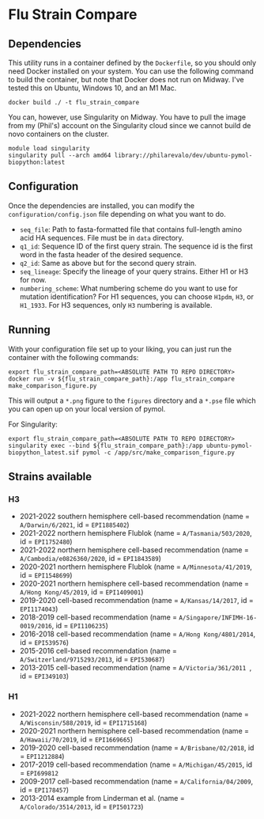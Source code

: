 # Flu Strain Compare

## Dependencies

This utility runs in a container defined by the `Dockerfile`, so you should only need Docker installed on your system. You can use the following command to build the container, but note that Docker does not run on Midway. I've tested this on Ubuntu, Windows 10, and an M1 Mac.

```
docker build ./ -t flu_strain_compare
```

You can, however, use Singularity on Midway. You have to pull the image from my (Phil's) account on the Singularity cloud since we cannot build de novo containers on the cluster.

```
module load singularity
singularity pull --arch amd64 library://philarevalo/dev/ubuntu-pymol-biopython:latest
```

## Configuration

Once the dependencies are installed, you can modify the `configuration/config.json` file depending on what you want to do.

* `seq_file`: Path to fasta-formatted file that contains full-length amino acid HA sequences. File must be in `data` directory.
* `q1_id`: Sequence ID of the first query strain. The sequence id is the first word in the fasta header of the desired sequence.
* `q2_id`: Same as above but for the second query strain.
* `seq_lineage`: Specify the lineage of your query strains. Either H1 or H3 for now.
* `numbering_scheme`: What numbering scheme do you want to use for mutation identification? For H1 sequences, you can choose `H1pdm`, `H3`, or `H1_1933`. For H3 sequences, only `H3` numbering is available.

## Running 

With your configuration file set up to your liking, you can just run the container with the following commands:

```
export flu_strain_compare_path=<ABSOLUTE PATH TO REPO DIRECTORY>
docker run -v ${flu_strain_compare_path}:/app flu_strain_compare make_comparison_figure.py
```

This will output a `*.png` figure to the `figures` directory and a `*.pse` file which you can open up on your local version of pymol.

For Singularity:

```
export flu_strain_compare_path=<ABSOLUTE PATH TO REPO DIRECTORY>
singularity exec --bind ${flu_strain_compare_path}:/app ubuntu-pymol-biopython_latest.sif pymol -c /app/src/make_comparison_figure.py
```

## Strains available
### H3
* 2021-2022 southern hemisphere cell-based recommendation (name = `A/Darwin/6/2021`, id = `EPI1885402`)
* 2021-2022 northern hemisphere Flublok (name = `A/Tasmania/503/2020`, id = `EPI1752480`)
* 2021-2022 northern hemisphere cell-based recommendation (name = `A/Cambodia/e0826360/2020`, id =  `EPI1843589`)
* 2020-2021 northern hemisphere Flublok (name = `A/Minnesota/41/2019`, id = `EPI1548699`)
* 2020-2021 northern hemisphere cell-based recommendation (name = `A/Hong Kong/45/2019`, id = `EPI1409001`) 
* 2019-2020 cell-based recommendation (name = `A/Kansas/14/2017`, id = `EPI1174043`)
* 2018-2019 cell-based recommendation (name = `A/Singapore/INFIMH-16-0019/2016`, id = `EPI1106235`)
* 2016-2018 cell-based recommendation (name = `A/Hong Kong/4801/2014`, id = `EPI539576`)
* 2015-2016 cell-based recommendation (name = `A/Switzerland/9715293/2013`, id = `EPI530687`)
* 2013-2015 cell-based recommendation (name = `A/Victoria/361/2011 `, id = `EPI349103`)
### H1
* 2021-2022 northern hemisphere cell-based recommendation (name = `A/Wisconsin/588/2019`, id = `EPI1715168`)
* 2020-2021 northern hemisphere cell-based recommendation (name = `A/Hawaii/70/2019`, id = `EPI1669665`) 
* 2019-2020 cell-based recommendation (name = `A/Brisbane/02/2018`, id = `EPI1212884`)
* 2017-2019 cell-based recommendation (name = `A/Michigan/45/2015`, id = `EPI699812`
* 2009-2017 cell-based recommendation (name = `A/California/04/2009`, id = `EPI178457`)
* 2013-2014 example from Linderman et al. (name = `A/Colorado/3514/2013`, id = `EPI501723`)